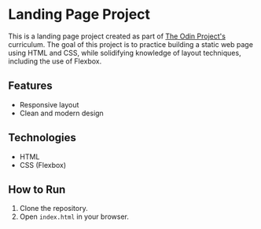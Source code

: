 # Landing Page Project

This is a landing page project created as part of [The Odin Project's](https://www.theodinproject.com/) curriculum. The goal of this project is to practice building a static web page using HTML and CSS, while solidifying knowledge of layout techniques, including the use of Flexbox.

## Features
- Responsive layout
- Clean and modern design

## Technologies
- HTML
- CSS (Flexbox)

## How to Run
1. Clone the repository.
2. Open `index.html` in your browser.